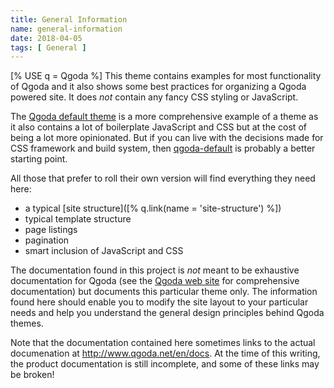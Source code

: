 ```yaml
---
title: General Information
name: general-information
date: 2018-04-05
tags: [ General ]
---
```

[% USE q = Qgoda %]
This theme contains examples for most functionality of Qgoda and it also shows
some best practices for organizing a Qgoda powered site.  It does *not* contain
any fancy CSS styling or JavaScript.

The [Qgoda default theme](https://github.com/gflohr/qgoda-default) is a more
comprehensive example of a theme as it also contains a lot of boilerplate
JavaScript and CSS but at the cost of being a lot more opinionated.  But if
you can live with the decisions made for CSS framework and build system, then
[qgoda-default](https://github.com/gflohr/qgoda-default) is probably a better
starting point.

All those that prefer to roll their own version will find everything they
need here:

- a typical [site structure]([% q.link(name = 'site-structure') %])
- typical template structure
- page listings
- pagination
- smart inclusion of JavaScript and CSS

The documentation found in this project is *not* meant to be exhaustive documentation for Qgoda (see the [Qgoda web site](http://www.qgoda.net/en/docs/) for comprehensive documentation) but documents this particular theme only.  The information found here should enable you to modify the site layout to your particular needs and help you understand the general design principles behind Qgoda themes.

Note that the documentation contained here sometimes links to the actual documenation at http://www.qgoda.net/en/docs.  At the time of this writing, the product documentation is still incomplete, and some of these links may be broken!
